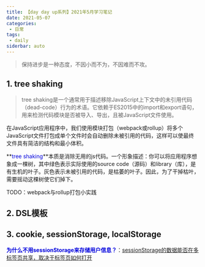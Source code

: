 ```yaml
---
title: 【day day up系列】2021年5月学习笔记
date: 2021-05-07
categories:
 - 日常
tags:
 - daily
siderbar: auto
---
```


> 保持进步是一种态度，不因小而不为，不因难而不攻。

## 1. tree shaking
> tree shaking是一个通常用于描述移除JavaScript上下文中的未引用代码（dead-code）行为的术语。它依赖于ES2015中的import和export语句，用来检测代码模块是否被导入、导出，且被JavaScript文件使用。

在JavaScript应用程序中，我们使用模块打包（webpack或rollup）将多个JavaScript文件打包成单个文件时会自动删除未被引用的代码，这样可以使最终文件具有简洁的结构和最小体积。

**<font color="#0000dd">tree shaking</font>**本质是消除无用的js代码。一个形象描述：你可以将应用程序想象成一棵树，其中绿色表示实际使用的source code（源码）和library（库），是有生机的叶子。灰色表示未被引用的代码，是枯萎的叶子。因此，为了干掉枯叶，需要摇动这棵树使它们掉下。

TODO：webpack与rollup打包小实践

## 2. DSL模板

## 3. cookie, sessionStorage, localStorage
**<font color="#0000dd">为什么不用sessionStorage来存储用户信息？</font>**：[sessionStorage的数据能否在多标签页共享，取决于标签页如何打开](https://github.com/lmk123/blog/issues/66)